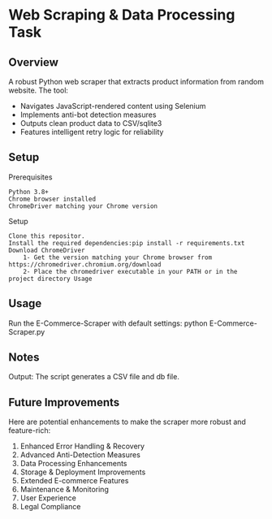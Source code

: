 # Web Scraping & Data Processing Task

## Overview
A robust Python web scraper that extracts product information from random website. The tool:
- Navigates JavaScript-rendered content using Selenium
- Implements anti-bot detection measures
- Outputs clean product data to CSV/sqlite3
- Features intelligent retry logic for reliability

## Setup

Prerequisites

    Python 3.8+
    Chrome browser installed
    ChromeDriver matching your Chrome version

Setup

    Clone this repositor.
    Install the required dependencies:pip install -r requirements.txt
    Download ChromeDriver
        1- Get the version matching your Chrome browser from https://chromedriver.chromium.org/download
        2- Place the chromedriver executable in your PATH or in the project directory Usage

## Usage
Run the E-Commerce-Scraper with default settings:
python E-Commerce-Scraper.py

## Notes

Output:
The script generates a CSV file and db file.

## Future Improvements

Here are potential enhancements to make the scraper more robust and feature-rich:
1. Enhanced Error Handling & Recovery
2. Advanced Anti-Detection Measures
3. Data Processing Enhancements
4. Storage & Deployment Improvements
5. Extended E-commerce Features
6. Maintenance & Monitoring
7. User Experience
8. Legal Compliance
